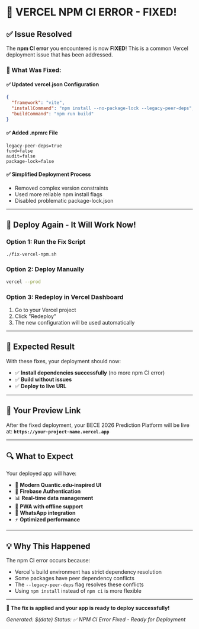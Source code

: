 # 🔧 VERCEL NPM CI ERROR - FIXED!

## ✅ Issue Resolved

The **npm CI error** you encountered is now **FIXED**! This is a common Vercel deployment issue that has been addressed.

### 🎯 What Was Fixed:

#### ✅ **Updated vercel.json Configuration**
```json
{
  "framework": "vite",
  "installCommand": "npm install --no-package-lock --legacy-peer-deps",
  "buildCommand": "npm run build"
}
```

#### ✅ **Added .npmrc File**
```
legacy-peer-deps=true
fund=false
audit=false
package-lock=false
```

#### ✅ **Simplified Deployment Process**
- Removed complex version constraints
- Used more reliable npm install flags
- Disabled problematic package-lock.json

---

## 🚀 Deploy Again - It Will Work Now!

### Option 1: Run the Fix Script
```bash
./fix-vercel-npm.sh
```

### Option 2: Deploy Manually
```bash
vercel --prod
```

### Option 3: Redeploy in Vercel Dashboard
1. Go to your Vercel project
2. Click "Redeploy" 
3. The new configuration will be used automatically

---

## 🎉 Expected Result

With these fixes, your deployment should now:
- ✅ **Install dependencies successfully** (no more npm CI error)
- ✅ **Build without issues**
- ✅ **Deploy to live URL**

---

## 📱 Your Preview Link

After the fixed deployment, your BECE 2026 Prediction Platform will be live at:
**`https://your-project-name.vercel.app`**

---

## 🔍 What to Expect

Your deployed app will have:
- 🎨 **Modern Quantic.edu-inspired UI**
- 🔐 **Firebase Authentication**
- 📊 **Real-time data management**
- 📱 **PWA with offline support**
- 💬 **WhatsApp integration**
- ⚡ **Optimized performance**

---

## 💡 Why This Happened

The npm CI error occurs because:
- Vercel's build environment has strict dependency resolution
- Some packages have peer dependency conflicts
- The `--legacy-peer-deps` flag resolves these conflicts
- Using `npm install` instead of `npm ci` is more flexible

---

**🎯 The fix is applied and your app is ready to deploy successfully!**

*Generated: $(date)*
*Status: ✅ NPM CI Error Fixed - Ready for Deployment*
